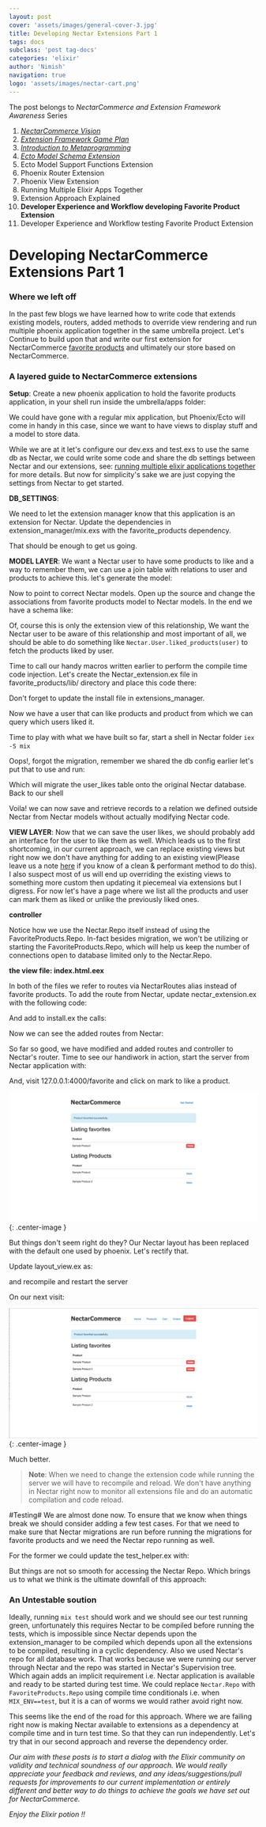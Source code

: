 ```yaml
---
layout: post
cover: 'assets/images/general-cover-3.jpg'
title: Developing Nectar Extensions Part 1
tags: docs
subclass: 'post tag-docs'
categories: 'elixir'
author: 'Nimish'
navigation: true
logo: 'assets/images/nectar-cart.png'
---
```


>
The post belongs to _NectarCommerce and Extension Framework Awareness_ Series
>
1. _[NectarCommerce Vision](http://vinsol.com/blog/2016/04/08/nectarcommerce-vision/)_
1. _[Extension Framework Game Plan](http://vinsol.com/blog/2016/04/12/extension-framework-game-plan/)_
1. _[Introduction to Metaprogramming](http://vinsol.com/blog/2016/04/14/introduction-to-metaprogramming/)_
1. _[Ecto Model Schema Extension](http://vinsol.com/blog/2016/04/15/ecto-model-schema-extension/)_
1. Ecto Model Support Functions Extension
1. Phoenix Router Extension
1. Phoenix View Extension
1. Running Multiple Elixir Apps Together
1. Extension Approach Explained
1. **Developer Experience and Workflow developing Favorite Product Extension**
1. Developer Experience and Workflow testing Favorite Product Extension



Developing NectarCommerce Extensions Part 1
=================


### Where we left off ###


In the past few blogs we have learned how to write code that extends existing models, routers, added methods to override view rendering and run multiple phoenix application together in the same umbrella project. Let's Continue to build upon that and write our first extension for NectarCommerce [favorite products](http://vinsol.com/blog/2016/04/12/extension-framework-game-plan/) and ultimately our store based on NectarCommerce.


### A layered guide to NectarCommerce extensions ###


__Setup__: Create a new phoenix application to hold the favorite products application, in your shell run inside the umbrella/apps folder:

<script src="https://gist.github.com/nimish-mehta/994e51defad0787eb88e6611219066fb.js?file=new_phoenix_application.bash"></script>

We could have gone with a regular mix application, but Phoenix/Ecto will come in handy in this case, since we want to have views to display stuff and a model to store data.

While we are at it let's configure our dev.exs and test.exs to use the same db as Nectar, we could write some code and share the db settings between Nectar and our extensions, see: [running multiple elixir applications together](http://vinsol.com/blog/2016/04/26/running-multiple-elixir-apps-in-umbrella-project/) for more details. But now for simplicity's sake we are just copying the settings from Nectar to get started.

__DB_SETTINGS__:

<script src="https://gist.github.com/nimish-mehta/49dcc6c0bcf6123f536ccc13220bf7ea.js"></script>

We need to let the extension manager know that this application is an extension for Nectar.
Update the dependencies in extension\_manager/mix.exs with the favorite_products dependency.

<script src="https://gist.github.com/nimish-mehta/418685331be5beb327c2890bc2257b0f.js"></script>

That should be enough to get us going.

__MODEL LAYER__: We want a Nectar user to have some products to like and a way to remember them, we can use a join table with relations to user and products to achieve this. let's generate the model:

<script src="https://gist.github.com/nimish-mehta/994e51defad0787eb88e6611219066fb.js?file=model_gen.bash"></script>

Now to point to correct Nectar models. Open up the source and change the associations from favorite products model to Nectar models. In the end we have a schema like:

<script src="https://gist.github.com/nimish-mehta/c6977aee042c259dc756846b20f0f476.js"></script>

Of, course this is only the extension view of this relationship, We want the Nectar user to be aware of this relationship and most important of all, we should be able to do something like ```Nectar.User.liked_products(user)``` to fetch the products liked by user.

Time to call our handy macros written earlier to perform the compile time code injection. Let's create the Nectar\_extension.ex file in favorite_products/lib/ directory and place this code there:

<script src="https://gist.github.com/nimish-mehta/c723dd21b0251d19b34c8e2f646e2398.js"></script>

Don't forget to update the install file in extensions_manager.

<script src="https://gist.github.com/nimish-mehta/116e7e7d0d3b03593e5184dff50c2a74.js"></script>

Now we have a user that can like products and product from which we can query which users liked it.

Time to play with what we have built so far, start a shell in Nectar folder ```iex -S mix```

<script src="https://gist.github.com/nimish-mehta/2d8a3855496749e488c021f685e4115f.js"></script>

Oops!, forgot the migration, remember we shared the db config earlier let's put that to use and run:

<script src="https://gist.github.com/nimish-mehta/994e51defad0787eb88e6611219066fb.js?file=migrate.bash"></script>

Which will migrate the user_likes table onto the original Nectar database. Back to our shell

<script src="https://gist.github.com/nimish-mehta/d9f0fcf0b868b9a5869766dcd756b934.js"></script>


Voila! we can now save and retrieve records to a relation we defined outside Nectar from Nectar models without actually modifying Nectar code.

__VIEW LAYER__: Now that we can save the user likes, we should probably add an interface for the user to like them as well. Which leads us to the first shortcoming, in our current approach, we can replace existing views but right now we don't have anything for adding to an existing view(Please leave us a note [here](https://github.com/vinsol/nectarcommerce/pull/48) if you know of a clean & performant method to do this). I also suspect most of us will end up overriding the existing views to something more custom then updating it piecemeal via extensions but I digress. For now let's have a page where we list all the products and user can mark them as liked or unlike the previously liked ones.

__controller__

<script src="https://gist.github.com/nimish-mehta/529ae0c19711ddc6cdd43ae3232a1a4d.js"></script>

Notice how we use the Nectar.Repo itself instead of using the FavoriteProducts.Repo. 
In-fact besides migration, we won't be utilizing or starting the FavoriteProducts.Repo, which will help us keep the number of connections open to database limited only to the Nectar.Repo.

__the view file: index.html.eex__

<script src="https://gist.github.com/nimish-mehta/6721beb8eaa06859dbffcef48e99231a.js"></script>

In both of the files we refer to routes via NectarRoutes alias instead of favorite products.
To add the route from Nectar, update nectar_extension.ex with the following code:

<script src="https://gist.github.com/nimish-mehta/b58e21723a335263e9efcd82b104d100.js"></script>

And add to install.ex the calls:

<script src="https://gist.github.com/nimish-mehta/db7883f628837e7ebca5a1945c4d1bfe.js"></script>

Now we can see the added routes from Nectar:

<script src="https://gist.github.com/nimish-mehta/994e51defad0787eb88e6611219066fb.js?file=route.bash"></script>

So far so good, we have modified and added routes and controller to Nectar's router. Time to see our handiwork in action, start the server from Nectar application with:

<script src="https://gist.github.com/nimish-mehta/994e51defad0787eb88e6611219066fb.js?file=server.bash"></script>

And, visit 127.0.0.1:4000/favorite and click on mark to like a product.

![Missing Layout](assets/images/before_layout.png){: .center-image }

But things don't seem right do they? Our Nectar layout has been replaced with the default one used by phoenix. Let's rectify that.

Update layout_view.ex as:

<script src="https://gist.github.com/nimish-mehta/ceb97b1c0539f94d2a4bbf95b202a861.js"></script>

and recompile and restart the server

<script src="https://gist.github.com/nimish-mehta/994e51defad0787eb88e6611219066fb.js?file=compile.bash"></script>

On our next visit:

![Layout Present](assets/images/after_layout.png){: .center-image }

Much better.

> __Note__: When we need to change the extension code while running the server we will have to recompile and reload. We don't have anything in Nectar right now to monitor all extensions file and do an automatic compilation and code reload.


#Testing#
We are almost done now. To ensure that we know when things break we should consider adding a few test cases. For that we need to make sure that Nectar migrations are run before running the migrations for favorite products and we need the Nectar repo running as well.

For the former we could update the test_helper.ex with:

<script src="https://gist.github.com/nimish-mehta/795a1eacd54f876f774d3d91abcc8fb3.js"></script>

But things are not so smooth for accessing the Nectar Repo. Which brings us to what we think is the ultimate downfall of this approach:

### An Untestable soution ###

Ideally, running ```mix test``` should work and we should see our test running green, unfortunately this requires Nectar to be compiled before running the tests, which is impossible since Nectar depends upon the extension\_manager to be compiled which depends upon all the extensions to be compiled, resulting in a cyclic dependency. Also we used Nectar's repo for all database work. That works because we were running our server through Nectar and the repo was started in Nectar's Supervision tree. Which again adds an implicit requirement i.e. Nectar application is available and ready to be started during test time. We could replace ```Nectar.Repo``` with ```FavoriteProducts.Repo``` using compile time conditionals i.e. when ```MIX_ENV==test```, but it is a can of worms we would rather avoid right now.

This seems like the end of the road for this approach. Where we are failing right now is making Nectar available to extensions as a dependency at compile time and in turn test time. So that they can run independently. Let's try that in our second approach and reverse the dependency order.


>
_Our aim with these posts is to start a dialog with the Elixir community on validity and technical soundness of our approach. We would really appreciate your feedback and reviews, and any ideas/suggestions/pull requests for improvements to our current implementation or entirely different and better way to do things to achieve the goals we have set out for NectarCommerce._

_Enjoy the Elixir potion !!_
